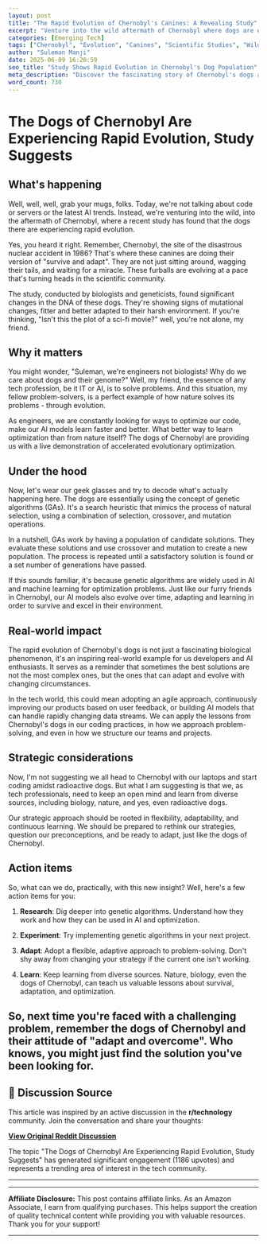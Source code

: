 ```yaml
---
layout: post
title: "The Rapid Evolution of Chernobyl's Canines: A Revealing Study"
excerpt: "Venture into the wild aftermath of Chernobyl where dogs are evolving at an astonishing pace, new study suggests."
categories: [Emerging Tech]
tags: ["Chernobyl", "Evolution", "Canines", "Scientific Studies", "Wildlife"]
author: "Suleman Manji"
date: 2025-06-09 16:20:59 
seo_title: "Study Shows Rapid Evolution in Chernobyl's Dog Population"
meta_description: "Discover the fascinating story of Chernobyl's dogs and their rapid evolution in this intriguing study. A must-read for science and wildlife enthusiasts."
word_count: 730
---
```


# The Dogs of Chernobyl Are Experiencing Rapid Evolution, Study Suggests

## What's happening
Well, well, well, grab your mugs, folks. Today, we're not talking about code or servers or the latest AI trends. Instead, we're venturing into the wild, into the aftermath of Chernobyl, where a recent study has found that the dogs there are experiencing rapid evolution. 

Yes, you heard it right. Remember, Chernobyl, the site of the disastrous nuclear accident in 1986? That's where these canines are doing their version of "survive and adapt". They are not just sitting around, wagging their tails, and waiting for a miracle. These furballs are evolving at a pace that's turning heads in the scientific community.

The study, conducted by biologists and geneticists, found significant changes in the DNA of these dogs. They're showing signs of mutational changes, fitter and better adapted to their harsh environment. If you're thinking, "Isn't this the plot of a sci-fi movie?" well, you're not alone, my friend.

## Why it matters
You might wonder, "Suleman, we're engineers not biologists! Why do we care about dogs and their genome?" Well, my friend, the essence of any tech profession, be it IT or AI, is to solve problems. And this situation, my fellow problem-solvers, is a perfect example of how nature solves its problems - through evolution.

As engineers, we are constantly looking for ways to optimize our code, make our AI models learn faster and better. What better way to learn optimization than from nature itself? The dogs of Chernobyl are providing us with a live demonstration of accelerated evolutionary optimization.

## Under the hood
Now, let's wear our geek glasses and try to decode what's actually happening here. The dogs are essentially using the concept of genetic algorithms (GAs). It's a search heuristic that mimics the process of natural selection, using a combination of selection, crossover, and mutation operations.

In a nutshell, GAs work by having a population of candidate solutions. They evaluate these solutions and use crossover and mutation to create a new population. The process is repeated until a satisfactory solution is found or a set number of generations have passed.

If this sounds familiar, it's because genetic algorithms are widely used in AI and machine learning for optimization problems. Just like our furry friends in Chernobyl, our AI models also evolve over time, adapting and learning in order to survive and excel in their environment.

## Real-world impact
The rapid evolution of Chernobyl's dogs is not just a fascinating biological phenomenon, it's an inspiring real-world example for us developers and AI enthusiasts. It serves as a reminder that sometimes the best solutions are not the most complex ones, but the ones that can adapt and evolve with changing circumstances.

In the tech world, this could mean adopting an agile approach, continuously improving our products based on user feedback, or building AI models that can handle rapidly changing data streams. We can apply the lessons from Chernobyl's dogs in our coding practices, in how we approach problem-solving, and even in how we structure our teams and projects.

## Strategic considerations
Now, I'm not suggesting we all head to Chernobyl with our laptops and start coding amidst radioactive dogs. But what I am suggesting is that we, as tech professionals, need to keep an open mind and learn from diverse sources, including biology, nature, and yes, even radioactive dogs.

Our strategic approach should be rooted in flexibility, adaptability, and continuous learning. We should be prepared to rethink our strategies, question our preconceptions, and be ready to adapt, just like the dogs of Chernobyl.

## Action items
So, what can we do, practically, with this new insight? Well, here's a few action items for you:

1. **Research**: Dig deeper into genetic algorithms. Understand how they work and how they can be used in AI and optimization.
   
2. **Experiment**: Try implementing genetic algorithms in your next project. 

3. **Adapt**: Adopt a flexible, adaptive approach to problem-solving. Don't shy away from changing your strategy if the current one isn't working.

4. **Learn**: Keep learning from diverse sources. Nature, biology, even the dogs of Chernobyl, can teach us valuable lessons about survival, adaptation, and optimization.

So, next time you're faced with a challenging problem, remember the dogs of Chernobyl and their attitude of "adapt and overcome". Who knows, you might just find the solution you've been looking for.
---

## 📰 Discussion Source

This article was inspired by an active discussion in the **r/technology** community. Join the conversation and share your thoughts:

**[View Original Reddit Discussion](https://www.reddit.com/r/technology/comments/1l6vgau/the_dogs_of_chernobyl_are_experiencing_rapid/)**

The topic "The Dogs of Chernobyl Are Experiencing Rapid Evolution, Study Suggests" has generated significant engagement (1186 upvotes) and represents a trending area of interest in the tech community.

---

---

**Affiliate Disclosure:** This post contains affiliate links. As an Amazon Associate, I earn from qualifying purchases. This helps support the creation of quality technical content while providing you with valuable resources. Thank you for your support!

---
